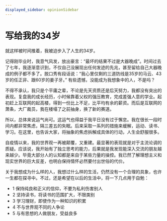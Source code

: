 ```yaml
---
displayed_sidebar: opinionSidebar
---
```


# 写给我的34岁

就这样被时间推着，我被迫步入了人生的34岁。

记得刚毕业时，我意气风发，放出豪言：“最坏的结果不过是大器晚成”。时间过去了七年，我逐渐意识到，不仅自己没展现出任何发迹的先兆，甚至留给自己大器晚成的例子都不多了。脱口秀有段话说：“我心里仅剩的三道防线是35岁的马云、43岁的任正非、跟60岁的姜子牙。” 有些遗憾，没能成为我想象中的人，不是吗？

不得不承认，我只是个平庸之辈，不论是先天资质还是后天努力，我都没有突出的表现。复盘我的成长经历，小时候靠着父权的强压教育，完成差强人意的学业。起初赶上互联网的起高楼，得到一份比上不足，比平均有余的薪资。而后是互联网的萧条，大厂裁员，我在楼塌了之前抽身，换了新的赛道。

所以，总体来说运气尚可。这运气也得益于我平日没有过于懈怠。我在很长一段时间内都非常焦虑，隔三差五的失眠。后来采取一系列的措施来缓解，运动、读书、学习。在这里，也告诉大家，将抽象的焦虑拆解成具体的行动，人生会舒服很多。

自疫情以来，我的世界观一再被颠覆，又重建。最显著的表现就是对于主流论调的质疑。应该说，我开始有了独立思考的能力，后果就是我发现能深入交流的朋友越来越少。毕竟大部分人的认知都是来自于某些力量的操控。我已然了解理想主义和现实世界的巨大反差，也明白保持情怀必然要付出世俗的代价。

关于我想成为什么样的人，我想过什么样的生活，仍然没有一个合理的具象，也许一生都在探寻中。不过，还是希望在以后的生活中，将一下几点用于自勉：
- 1  保持纯良和正义的信仰，不要为私利伤害别人
- 2  坚持读书，将读书的范围扩大，不限类别
- 3  学习理财，即使作为一种知识的积累
- 4  不与世界观不同的人争论
- 5  与有思想的人做朋友，受益良多